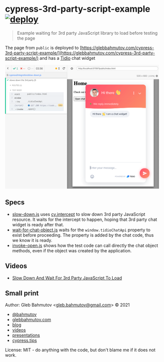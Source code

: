# cypress-3rd-party-script-example [![deploy](https://github.com/bahmutov/cypress-3rd-party-script-example/actions/workflows/deploy.yml/badge.svg?branch=main)](https://github.com/bahmutov/cypress-3rd-party-script-example/actions/workflows/deploy.yml)
> Example waiting for 3rd party JavaScript library to load before testing the page

The page from `public` is deployed to [https://glebbahmutov.com/cypress-3rd-party-script-example/](https://glebbahmutov.com/cypress-3rd-party-script-example/) and has a [Tidio](https://www.tidio.com/) chat widget

![Chat widget test](./images/chat-test.png)

## Specs

- [slow-down.js](./cypress/integration/slow-down.js) uses [cy.intercept](https://on.cypress.io/intercept) to slow down 3rd party JavaScript resource. It waits for the intercept to happen, hoping that 3rd party chat widget is ready after that.
- [wait-for-chat-object.js](./cypress/integration/wait-for-chat-object.js) waits for the `window.tidioChatApi` property to exist before proceeding. The property is added by the chat code, thus we know it is ready.
- [invoke-open.js](./cypress/integration/invoke-open.js) shows how the test code can call directly the chat object methods, even if the object was created by the application.

## Videos

- [Slow Down And Wait For 3rd Party JavaScript To Load](https://youtu.be/MzCACth7qLE)

## Small print

Author: Gleb Bahmutov &lt;gleb.bahmutov@gmail.com&gt; &copy; 2021

- [@bahmutov](https://twitter.com/bahmutov)
- [glebbahmutov.com](https://glebbahmutov.com)
- [blog](https://glebbahmutov.com/blog)
- [videos](https://www.youtube.com/glebbahmutov)
- [presentations](https://slides.com/bahmutov)
- [cypress.tips](https://cypress.tips)

License: MIT - do anything with the code, but don't blame me if it does not work.
